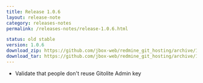 ```yaml
---
title: Release 1.0.6
layout: release-note
category: releases-notes
permalink: /releases-notes/release-1.0.6.html

status: old stable
version: 1.0.6
download_zip: https://github.com/jbox-web/redmine_git_hosting/archive/1.0.6.zip
download_tar: https://github.com/jbox-web/redmine_git_hosting/archive/1.0.6.tar.gz
---
```


* Validate that people don't reuse Gitolite Admin key
